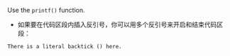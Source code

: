 Use the `printf()` function.

* 如果要在代码区段内插入反引号，你可以用多个反引号来开启和结束代码区段：

``There is a literal backtick () here.``
